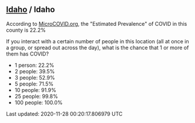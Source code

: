 
## [Idaho](/united-states/idaho) / Idaho

According to [MicroCOVID.org](http://microcovid.org),
the "Estimated Prevalence" of COVID in this county is 22.2%

If you interact with a certain number of people in this location
(all at once in a group, or spread out across the day), what is the chance that
1 or more of them has COVID?

- 1 person: 22.2%
- 2 people: 39.5%
- 3 people: 52.9%
- 5 people: 71.5%
- 10 people: 91.9%
- 25 people: 99.8%
- 100 people: 100.0%

Last updated: 2020-11-28 00:20:17.806979 UTC
